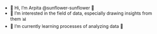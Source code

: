 - 👋 Hi, I’m Arpita @sunflower-sunflower 🌻
- 👀 I’m interested in the field of data, especially drawing insights from them 📊
- 🌱 I’m currently learning processes of analyzing data 🔎



<!---
sunflower-sunflower/sunflower-sunflower is a ✨ special ✨ repository because its `README.md` (this file) appears on your GitHub profile.
You can click the Preview link to take a look at your changes.
--->
